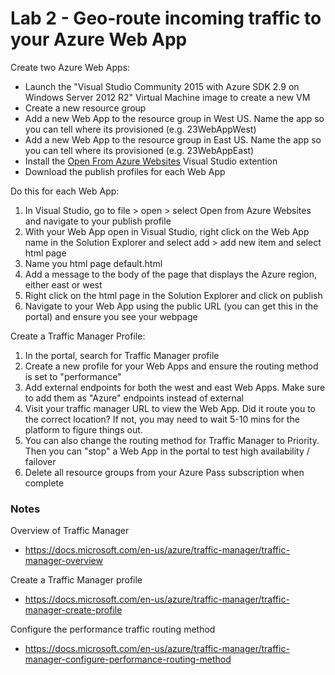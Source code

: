 # Lab 2 - Geo-route incoming traffic to your Azure Web App

Create two Azure Web Apps:

* Launch the "Visual Studio Community 2015 with Azure SDK 2.9 on Windows Server 2012 R2" Virtual Machine image to create a new VM
* Create a new resource group
* Add a new Web App to the resource group in West US. Name the app so you can tell where its provisioned (e.g. 23WebAppWest)
* Add a new Web App to the resource group in East US. Name the app so you can tell where its provisioned (e.g. 23WebAppEast)
* Install the [Open From Azure Websites](https://visualstudiogallery.msdn.microsoft.com/60d414b1-4ead-4fde-9359-588aa126cd6c) Visual Studio extention
* Download the publish profiles for each Web App

Do this for each Web App:

1. In Visual Studio, go to file > open > select Open from Azure Websites and navigate to your publish profile
2. With your Web App open in Visual Studio, right click on the Web App name in the Solution Explorer and select add > add new item and select html page
3. Name you html page default.html
4. Add a message to the body of the page that displays the Azure region, either east or west
5. Right click on the html page in the Solution Explorer and click on publish
6. Navigate to your Web App using the public URL (you can get this in the portal) and ensure you see your webpage

Create a Traffic Manager Profile:

1. In the portal, search for Traffic Manager profile
2. Create a new profile for your Web Apps and ensure the routing method is set to "performance"
3. Add external endpoints for both the west and east Web Apps. Make sure to add them as "Azure" endpoints instead of external
4. Visit your traffic manager URL to view the Web App. Did it route you to the correct location? If not, you may need to wait 5-10 mins for the platform to figure things out.
5. You can also change the routing method for Traffic Manager to Priority. Then you can "stop" a Web App in the portal to test high availability / failover
6. Delete all resource groups from your Azure Pass subscription when complete

### Notes

Overview of Traffic Manager
* https://docs.microsoft.com/en-us/azure/traffic-manager/traffic-manager-overview

Create a Traffic Manager profile
* https://docs.microsoft.com/en-us/azure/traffic-manager/traffic-manager-create-profile

Configure the performance traffic routing method
* https://docs.microsoft.com/en-us/azure/traffic-manager/traffic-manager-configure-performance-routing-method
